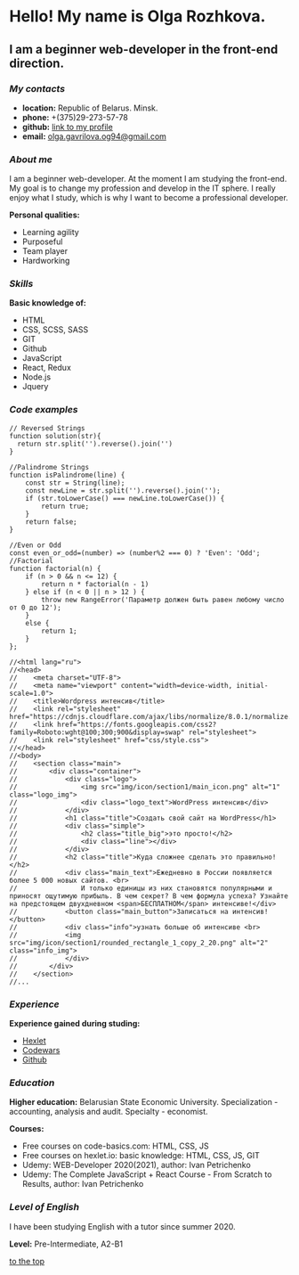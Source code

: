 <a id='start'></a>
# Hello! My name is Olga Rozhkova. 
## I am a beginner web-developer in the front-end direction.

### *My contacts*
* **location:** Republic of Belarus. Minsk.
* **phone:** +(375)29-273-57-78
* **github:** [link to my profile](https://github.com/OlyaOR)
* **email:** olga.gavrilova.og94@gmail.com

### *About me*
I am a beginner web-developer. At the moment I am studying the front-end. My goal is to change my profession and develop in the IT sphere. I really enjoy what I study, which is why I want to become a professional developer.

**Personal qualities:**
* Learning agility
* Purposeful
* Team player
* Hardworking

### ***Skills***
**Basic knowledge of:**
* HTML
* CSS, SCSS, SASS
* GIT
* Github
* JavaScript
* React, Redux
* Node.js
* Jquery

### ***Code examples***
```
// Reversed Strings
function solution(str){
  return str.split('').reverse().join('')
}
```
```
//Palindrome Strings
function isPalindrome(line) {
    const str = String(line);
    const newLine = str.split('').reverse().join('');
    if (str.toLowerCase() === newLine.toLowerCase()) {
        return true;
    }
    return false;
}
```
```
//Even or Odd
const even_or_odd=(number) => (number%2 === 0) ? 'Even': 'Odd';
//Factorial
function factorial(n) {
    if (n > 0 && n <= 12) {
        return n * factorial(n - 1)
    } else if (n < 0 || n > 12 ) {
        throw new RangeError('Параметр должен быть равен любому число от 0 до 12');
    }
    else {
        return 1;
    }
};
```
```
//<html lang="ru">
//<head>
//    <meta charset="UTF-8">
//    <meta name="viewport" content="width=device-width, initial-scale=1.0">
//    <title>Wordpress интенсив</title>
//    <link rel="stylesheet" href="https://cdnjs.cloudflare.com/ajax/libs/normalize/8.0.1/normalize.min.css">
//    <link href="https://fonts.googleapis.com/css2?family=Roboto:wght@100;300;900&display=swap" rel="stylesheet">
//    <link rel="stylesheet" href="css/style.css">
//</head>
//<body>
//    <section class="main">
//        <div class="container">
//            <div class="logo">
//                <img src="img/icon/section1/main_icon.png" alt="1" class="logo_img">
//                <div class="logo_text">WordPress интенсив</div>
//            </div>
//            <h1 class="title">Создать свой сайт на WordPress</h1>
//            <div class="simple">
//                <h2 class="title_big">это просто!</h2>
//                <div class="line"></div>
//            </div>
//            <h2 class="title">Куда сложнее сделать это правильно!</h2>
//            <div class="main_text">Ежедневно в России появляется более 5 000 новых сайтов. <br>
//                И только единицы из них становятся популярными и приносят ощутимую прибыль. В чем секрет? В чем формула успеха? Узнайте на предстоящем двухдневном <span>БЕСПЛАТНОМ</span> интенсиве!</div>
//            <button class="main_button">Записаться на интенсив!</button>
//            <div class="info">узнать больше об интенсиве <br>
//            <img src="img/icon/section1/rounded_rectangle_1_copy_2_20.png" alt="2" class="info_img">
//            </div>
//        </div>
//    </section>
//...
```

### ***Experience***
**Experience gained during studing:**
* [Hexlet](https://ru.hexlet.io/my/learning/code_reviews)
* [Codewars](https://www.codewars.com/users/OlyaOR)
* [Github](https://github.com/OlyaOR?tab=repositories)

### *Education*
**Higher education:**
Belarusian State Economic University. Specialization - accounting, analysis and audit. Specialty - economist.

**Сourses:**
* Free courses on code-basics.com: HTML, CSS, JS
* Free courses on hexlet.io: basic knowledge: HTML, CSS, JS, GIT
* Udemy: WEB-Developer 2020(2021), author: Ivan Petrichenko
* Udemy: The Complete JavaScript + React Course - From Scratch to Results, author: Ivan Petrichenko

### *Level of English*
I have been studying English with a tutor since summer 2020.

**Level:** Pre-Intermediate, A2-B1

[to the top](#start)
